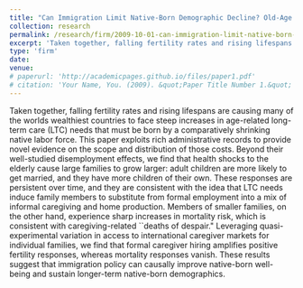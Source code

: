 ```yaml
---
title: "Can Immigration Limit Native-Born Demographic Decline? Old-Age Health Shocks, Migrant Care-Giving, and the Growth of Families"
collection: research
permalink: /research/firm/2009-10-01-can-immigration-limit-native-born-demographic-decline?-old-age-health-shocks,-migrant care-giving,-and-the-growth-of-families
excerpt: 'Taken together, falling fertility rates and rising lifespans are causing many of the worlds wealthiest countries to face steep increases in age-related long-term care (LTC) needs that must be born by a comparatively shrinking native labor force. This paper exploits rich administrative records to provide novel evidence on the scope and distribution of those costs. Beyond their well-studied disemployment effects, we find that health shocks to the elderly cause large families to grow larger: adult children are more likely to get married, and they have more children of their own. These responses are persistent over time, and they are consistent with the idea that LTC needs induce family members to substitute from formal employment into a mix of informal caregiving and home production.  Members of smaller families, on the other hand, experience sharp increases in mortality risk, which is consistent with caregiving-related ``deaths of despair."  Leveraging quasi-experimental variation in access to international caregiver markets for individual families, we find that formal caregiver hiring amplifies positive fertility responses, whereas mortality responses vanish. These results suggest that immigration policy can causally improve native-born well-being and sustain longer-term native-born demographics. '
type: 'firm'
date:
venue:
# paperurl: 'http://academicpages.github.io/files/paper1.pdf'
# citation: 'Your Name, You. (2009). &quot;Paper Title Number 1.&quot; <i>Journal 1</i>. 1(1).'
---
```

Taken together, falling fertility rates and rising lifespans are causing many of the worlds wealthiest countries to face steep increases in age-related long-term care (LTC) needs that must be born by a comparatively shrinking native labor force. This paper exploits rich administrative records to provide novel evidence on the scope and distribution of those costs. Beyond their well-studied disemployment effects, we find that health shocks to the elderly cause large families to grow larger: adult children are more likely to get married, and they have more children of their own. These responses are persistent over time, and they are consistent with the idea that LTC needs induce family members to substitute from formal employment into a mix of informal caregiving and home production.  Members of smaller families, on the other hand, experience sharp increases in mortality risk, which is consistent with caregiving-related ``deaths of despair."  Leveraging quasi-experimental variation in access to international caregiver markets for individual families, we find that formal caregiver hiring amplifies positive fertility responses, whereas mortality responses vanish. These results suggest that immigration policy can causally improve native-born well-being and sustain longer-term native-born demographics.